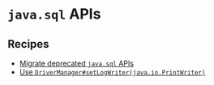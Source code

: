 # `java.sql` APIs

## Recipes

* [Migrate deprecated `java.sql` APIs](javasqlapis)
* [Use `DriverManager#setLogWriter(java.io.PrintWriter)`](migratedrivermanagersetlogstream)


